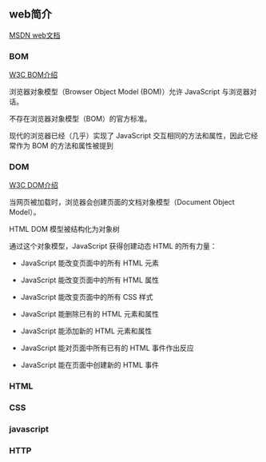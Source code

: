 ## web简介

[MSDN web文档](https://developer.mozilla.org/zh-CN/docs/Web)

### BOM

[W3C BOM介绍](https://www.w3school.com.cn/js/js_window.asp)

浏览器对象模型（Browser Object Model (BOM)）允许 JavaScript 与浏览器对话。

不存在浏览器对象模型（BOM）的官方标准。

现代的浏览器已经（几乎）实现了 JavaScript 交互相同的方法和属性，因此它经常作为 BOM 的方法和属性被提到

### DOM

[W3C DOM介绍](https://www.w3school.com.cn/js/js_htmldom.asp)

当网页被加载时，浏览器会创建页面的文档对象模型（Document Object Model）。

HTML DOM 模型被结构化为对象树

通过这个对象模型，JavaScript 获得创建动态 HTML 的所有力量：

- JavaScript 能改变页面中的所有 HTML 元素

- JavaScript 能改变页面中的所有 HTML 属性

- JavaScript 能改变页面中的所有 CSS 样式

- JavaScript 能删除已有的 HTML 元素和属性

- JavaScript 能添加新的 HTML 元素和属性

- JavaScript 能对页面中所有已有的 HTML 事件作出反应

- JavaScript 能在页面中创建新的 HTML 事件


### HTML

### CSS

### javascript

### HTTP

